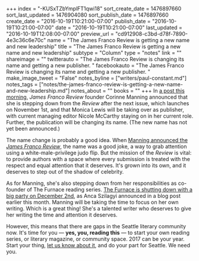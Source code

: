 +++
index = "-KUSxTZbYmplFT1qwi18"
sort_create_date = 1476897660
sort_last_updated = 1476904080
sort_publish_date = 1476897660
create_date = "2016-10-19T10:21:00-07:00"
publish_date = "2016-10-19T10:21:00-07:00"
date = "2016-10-19T10:21:00-07:00"
last_updated = "2016-10-19T12:08:00-07:00"
preview_url = "cd912908-c3bd-d78f-7890-4e3c36c6e70c"
name = "The James Franco Review is getting a new name and new leadership"
title = "The James Franco Review is getting a new name and new leadership"
subtype = "Column"
type = "notes"
link = ""
shareimage = ""
twitterauto = "The James Franco Review is changing its name and getting a new publisher.  "
facebookauto = "The James Franco Review is changing its name and getting a new publisher.  "
make_image_tweet = "False"
notes_byline = ["writers/paul-constant.md"]
notes_tags = ["notes/the-james-franco-review-is-getting-a-new-name-and-new-leadership.md"]
notes_about = ""
books = ""
+++
In [a post this morning](https://thejamesfrancoreview.com/2016/10/19/reimagining-the-james-franco-review/), *James Franco Review* founder Corinne Manning announced that she is stepping down from the *Review* after the next issue, which launches on November 1st, and that Monica Lewis will be taking over as publisher, with current managing editor Nicole McCarthy staying on in her current role. Further, the publication will be changing its name. (The new name has not yet been announced.)

The name change is probably a good idea. When [Manning announced the *James Franco Review*](http://www.latimes.com/books/jacketcopy/la-et-jc-get-ready-for-the-james-franco-review-20141112-story.html), the name was a good joke, a way to grab attention using a white-male-privilege judo flip. But the mission of the *Review* is vital: to provide authors with a space where every submission is treated with the respect and equal attention that it deserves. It's grown into its own, and it deserves to step out of the shadow of celebrity.

As for Manning, she's also stepping down from her responsibilities as co-founder of The Furnace reading series. [The Furnace is shutting down with a big party on December 2nd](https://thefurnaceseattle.wordpress.com/2016/10/13/the-furnace-says-goodnight/), as Anca Szilagyi announced in a blog post earlier this month. Manning will be taking the time to focus on her own writing. Which is a great thing! She's a talented writer who deserves to give her writing the time and attention it deserves.

However, this means that there are gaps in the Seattle literary community now. It's time for you — **yes, you, reading this** — to start your own reading series, or literary magazine, or community space. 2017 can be your year. Start your thing, [let us know about it](http://www.seattlereviewofbooks.com/about/), and do your part for Seattle. We need you.